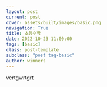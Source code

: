 ```yaml
---
layout: post
current: post
cover: assets/built/images/basic.png
navigation: True
title: 초등수학
date: 2022-10-23 11:00:00
tags: [basic]
class: post-template
subclass: "post tag-basic"
author: winners
---
```


vertgwrtgrt

